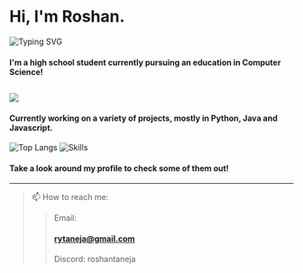# Hi, I'm Roshan.
![Typing SVG](https://readme-typing-svg.demolab.com?font=IBM+Monospace&pause=1000&color=F7F7F7&width=500&lines=wow+this+is+a+cool+typing+widget;Get+in+contact+down+below!)
#### I'm a high school student currently pursuing an education in Computer Science!
![](https://komarev.com/ghpvc/?username=daroshi11260&color=green&style=flat-square)
---
<!--
![Daroshi11260's GitHub stats](https://github-readme-stats.vercel.app/api?username=Daroshi11260&count_private=true&show_icons=true&theme=radical)
-->
#### Currently working on a variety of projects, mostly in Python, Java and Javascript.
![Top Langs](https://github-readme-stats.vercel.app/api/top-langs/?username=Daroshi11260&hide=html,javascript,css)
![Skills](https://skillicons.dev/icons?i=py,java,cpp,discord,bots,js,html,pug,css,mongo,aws,ps,pr,ae)
#### Take a look around my profile to check some of them out!
---
>📫 How to reach me:
>> Email: <h4 href="mailto:rytaneja@gmail.com">rytaneja@gmail.com</h4>
>> 
>> Discord: roshantaneja

<!--
**Daroshi11260/Daroshi11260** is a ✨ _special_ ✨ repository because its `README.md` (this file) appears on your GitHub profile.

Here are some ideas to get you started:

- 🔭 I’m currently working on ...
- 🌱 I’m currently learning ...
- 👯 I’m looking to collaborate on ...
- 🤔 I’m looking for help with ...
- 💬 Ask me about ...
- 📫 How to reach me: ...
- 😄 Pronouns: ...
- ⚡ Fun fact: ...
-->
